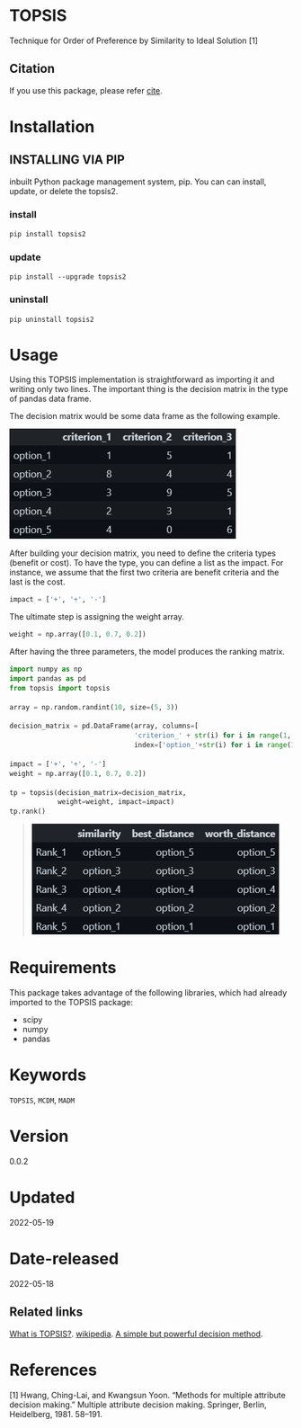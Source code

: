 # TOPSIS
Technique for Order of Preference by Similarity to Ideal Solution [1]


## Citation 
If you use this package, please refer [cite](CITATION.cff).


# Installation
## INSTALLING VIA PIP

inbuilt Python package management system, pip. 
You can can install, update, or delete the topsis2.

### install

```bash
pip install topsis2
```
### update
```pip
pip install --upgrade topsis2
```

### uninstall

```pip
pip uninstall topsis2
```

# Usage
Using this TOPSIS implementation is straightforward as importing it and writing only two lines. The important thing is the decision matrix in the type of pandas data frame. 

The decision matrix would be some data frame as the following example.

![![DM](https://github.com/samanemami/TOPSIS/blob/main/doc/decision_matrix.png)](https://github.com/samanemami/TOPSIS/blob/main/doc/decision_matrix.png)

After building your decision matrix, you need to define the criteria types (benefit or cost). To have the type, you can define a list as the impact. For instance, we assume that the first two criteria are benefit criteria and the last is the cost.

```Python
impact = ['+', '+', '-']
```

The ultimate step is assigning the weight array.

```Python
weight = np.array([0.1, 0.7, 0.2])
```

After having the three parameters, the model produces the ranking matrix.

```Python
import numpy as np
import pandas as pd
from topsis import topsis

array = np.random.randint(10, size=(5, 3))

decision_matrix = pd.DataFrame(array, columns=[
                               'criterion_' + str(i) for i in range(1, 4)],
                               index=['option_'+str(i) for i in range(1, 6)])

impact = ['+', '+', '-']
weight = np.array([0.1, 0.7, 0.2])

tp = topsis(decision_matrix=decision_matrix,
            weight=weight, impact=impact)
tp.rank()
```
> ![![ranking](https://github.com/samanemami/TOPSIS/blob/main/doc/Ranking_matrix.png)](https://github.com/samanemami/TOPSIS/blob/main/doc/Ranking_matrix.png)

# Requirements
This package takes advantage of the following libraries, which had already imported to the TOPSIS package:

* scipy
* numpy
* pandas

# Keywords
`TOPSIS`, `MCDM`, `MADM`

# Version
0.0.2

# Updated
2022-05-19

# Date-released
2022-05-18

## Related links
[What is TOPSIS?](https://samanemami.medium.com/multi-criteria-decision-making-topsis-c122925f89e4).
[wikipedia](https://en.wikipedia.org/wiki/TOPSIS).
[A simple but powerful decision method](https://robertsoczewica.medium.com/what-is-topsis-b05c50b3cd05).

# References
[1] Hwang, Ching-Lai, and Kwangsun Yoon. “Methods for multiple attribute decision making.” Multiple attribute decision making. Springer, Berlin, Heidelberg, 1981. 58–191.
